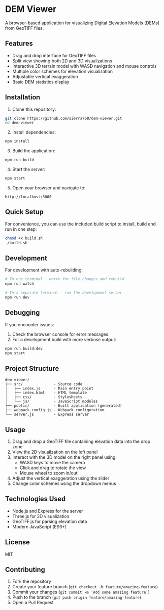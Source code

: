 # DEM Viewer

A browser-based application for visualizing Digital Elevation Models (DEMs) from GeoTIFF files.

## Features

- Drag and drop interface for GeoTIFF files
- Split view showing both 2D and 3D visualizations
- Interactive 3D terrain model with WASD navigation and mouse controls
- Multiple color schemes for elevation visualization
- Adjustable vertical exaggeration
- Basic DEM statistics display

## Installation

1. Clone this repository:
```bash
git clone https://github.com/sierra760/dem-viewer.git
cd dem-viewer
```

2. Install dependencies:
```bash
npm install
```

3. Build the application:
```bash
npm run build
```

4. Start the server:
```bash
npm start
```

5. Open your browser and navigate to:
```
http://localhost:3000
```

## Quick Setup

For convenience, you can use the included build script to install, build and run in one step:

```bash
chmod +x build.sh
./build.sh
```

## Development

For development with auto-rebuilding:
```bash
# In one terminal - watch for file changes and rebuild
npm run watch

# In a separate terminal - run the development server 
npm run dev
```

## Debugging

If you encounter issues:

1. Check the browser console for error messages
2. For a development build with more verbose output:
```bash
npm run build:dev
npm start
```

## Project Structure

```
dem-viewer/
├── src/              - Source code
│   ├── index.js      - Main entry point
│   ├── index.html    - HTML template
│   ├── css/          - Stylesheets
│   └── js/           - JavaScript modules
├── public/           - Built application (generated)
├── webpack.config.js - Webpack configuration
└── server.js         - Express server
```

## Usage

1. Drag and drop a GeoTIFF file containing elevation data into the drop zone
2. View the 2D visualization on the left panel
3. Interact with the 3D model on the right panel using:
   - WASD keys to move the camera
   - Click and drag to rotate the view
   - Mouse wheel to zoom in/out
4. Adjust the vertical exaggeration using the slider
5. Change color schemes using the dropdown menus

## Technologies Used

- Node.js and Express for the server
- Three.js for 3D visualization
- GeoTIFF.js for parsing elevation data
- Modern JavaScript (ES6+)

## License

MIT

## Contributing

1. Fork the repository
2. Create your feature branch (`git checkout -b feature/amazing-feature`)
3. Commit your changes (`git commit -m 'Add some amazing feature'`)
4. Push to the branch (`git push origin feature/amazing-feature`)
5. Open a Pull Request